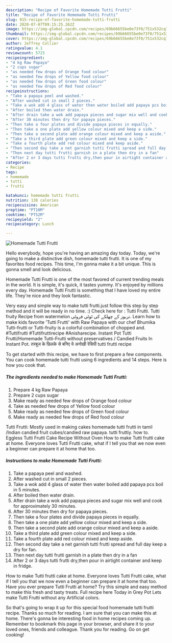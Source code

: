 ```yaml
---
description: "Recipe of Favorite Homemade Tutti Frutti"
title: "Recipe of Favorite Homemade Tutti Frutti"
slug: 915-recipe-of-favorite-homemade-tutti-frutti
date: 2020-07-07T09:15:25.262Z
image: https://img-global.cpcdn.com/recipes/69b66655be0e73f0/751x532cq70/homemade-tutti-frutti-recipe-main-photo.jpg
thumbnail: https://img-global.cpcdn.com/recipes/69b66655be0e73f0/751x532cq70/homemade-tutti-frutti-recipe-main-photo.jpg
cover: https://img-global.cpcdn.com/recipes/69b66655be0e73f0/751x532cq70/homemade-tutti-frutti-recipe-main-photo.jpg
author: Jeffrey Collier
ratingvalue: 4.1
reviewcount: 5723
recipeingredient:
- "4 kg Raw Papaya"
- "2 cups sugar"
- "as needed few drops of Orange food colour"
- "as needed few drops of Yellow food colour"
- "as needed few drops of Green food colour"
- "as needed few drops of Red food colour"
recipeinstructions:
- "Take a papaya peel and washed."
- "After washed cut in small 2 pieces."
- "Take a wok add 4 glass of water then water boiled add papaya pcs boil in 5 minutes."
- "After boiled then water drain."
- "After drain take a wok add papaya pieces and sugar mix well and cook for approximately 30 minutes."
- "After 30 minutes then dry for papaya pieces."
- "Then take a four plates and divide papaya pieces in equally."
- "Then take a one plate add yellow colour mixed and keep a side."
- "Then take a second plate add orange colour mixed and keep a aside."
- "Take a third plate add green colour mixed and keep a side."
- "Take a fourth plate add red colour mixed and keep aside."
- "Then second day take a net garnish tutti frutti spread and full day keep a dry for fan."
- "Then next day tutti frutti garnish in a plate then dry in a fan"
- "After 2 or 3 days tutti frutti dry,then pour in airtight container and keep in fridge."
categories:
- Recipe
tags:
- homemade
- tutti
- frutti

katakunci: homemade tutti frutti 
nutrition: 138 calories
recipecuisine: American
preptime: "PT10M"
cooktime: "PT52M"
recipeyield: "2"
recipecategory: Lunch

---
```



![Homemade Tutti Frutti](https://img-global.cpcdn.com/recipes/69b66655be0e73f0/751x532cq70/homemade-tutti-frutti-recipe-main-photo.jpg)

Hello everybody, hope you're having an amazing day today. Today, we're going to make a distinctive dish, homemade tutti frutti. It is one of my favorites food recipes. This time, I'm gonna make it a bit unique. This is gonna smell and look delicious.

Homemade Tutti Frutti is one of the most favored of current trending meals in the world. It is simple, it's quick, it tastes yummy. It's enjoyed by millions every day. Homemade Tutti Frutti is something that I have loved my entire life. They're nice and they look fantastic.

Very easy and simple way to make tutti frutti.just follow this step by step method and it will be ready in no time. :) Check here for : Tutti Frutti. Tutti fruity Recipe from watermelon تربوز کے چھلکے کی ٹوٹی فروٹی. Learn how to make kids favorite &#39;Tutti Frutti&#39; with Raw Papaya with our chef Bhumika Tutti-frutti or Tutti-fruity is a colorful combination of chopped and. #Tuttifrutti #Tuttifruttirecipe #Anisharecipe. Instant Pot Tutti Frutti/Homemade Tutti-Frutti without preservatives / Candied Fruits In Instant Pot. तरबूज के छिलके से बनिए ये अनोखी रेसिपी tutti frutti recipe


To get started with this recipe, we have to first prepare a few components. You can cook homemade tutti frutti using 6 ingredients and 14 steps. Here is how you cook that.

<!--inarticleads1-->

##### The ingredients needed to make Homemade Tutti Frutti:

1. Prepare 4 kg Raw Papaya
1. Prepare 2 cups sugar
1. Make ready as needed few drops of Orange food colour
1. Take as needed few drops of Yellow food colour
1. Make ready as needed few drops of Green food colour
1. Make ready as needed few drops of Red food colour


Tutti Frutti: Mostly used in making cakes homemade tutti frutti in tamil /Indian candied fruit cubes/candied raw papaya. tutti fruttiy. how to. Eggless Tutti Frutti Cake Recipe Without Oven How to make Tutti frutti cake at home. Everyone loves Tutti Frutti cake, what if I tell you that we now even a beginner can prepare it at home that too. 

<!--inarticleads2-->

##### Instructions to make Homemade Tutti Frutti:

1. Take a papaya peel and washed.
1. After washed cut in small 2 pieces.
1. Take a wok add 4 glass of water then water boiled add papaya pcs boil in 5 minutes.
1. After boiled then water drain.
1. After drain take a wok add papaya pieces and sugar mix well and cook for approximately 30 minutes.
1. After 30 minutes then dry for papaya pieces.
1. Then take a four plates and divide papaya pieces in equally.
1. Then take a one plate add yellow colour mixed and keep a side.
1. Then take a second plate add orange colour mixed and keep a aside.
1. Take a third plate add green colour mixed and keep a side.
1. Take a fourth plate add red colour mixed and keep aside.
1. Then second day take a net garnish tutti frutti spread and full day keep a dry for fan.
1. Then next day tutti frutti garnish in a plate then dry in a fan
1. After 2 or 3 days tutti frutti dry,then pour in airtight container and keep in fridge.


How to make Tutti frutti cake at home. Everyone loves Tutti Frutti cake, what if I tell you that we now even a beginner can prepare it at home that too. Have you ever prepare Tutti Frutti at home? Try this simple and easy method to make this fresh and tasty treats. Full recipe here Today in Grey Pot Lets make Tutti Frutti without any Artificial colors. 

So that's going to wrap it up for this special food homemade tutti frutti recipe. Thanks so much for reading. I am sure that you can make this at home. There's gonna be interesting food in home recipes coming up. Remember to bookmark this page in your browser, and share it to your loved ones, friends and colleague. Thank you for reading. Go on get cooking!
